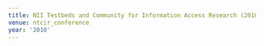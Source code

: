 ```yaml
---
title: NII Testbeds and Community for Information Access Research (2010)
venue: ntcir_conference
year: '2010'
---
```


